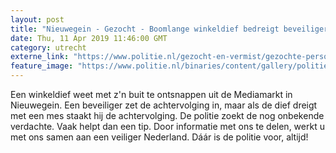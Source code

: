 ```yaml
---
layout: post
title: "Nieuwegein - Gezocht - Boomlange winkeldief bedreigt beveiliger"
date: Thu, 11 Apr 2019 11:46:00 GMT
category: utrecht
externe_link: "https://www.politie.nl/gezocht-en-vermist/gezochte-personen/2019/april/03-boomlange-winkeldief-bedreigt-beveiliger.html"
feature_image: "https://www.politie.nl/binaries/content/gallery/politie/gezocht/verdachten/2019/april/03-mn/nieuwegein-10-winkeldfst.jpg"
---
```


Een winkeldief weet met z'n buit te ontsnappen uit de Mediamarkt in Nieuwegein. Een beveiliger zet de achtervolging in, maar als de dief dreigt met een mes staakt hij de achtervolging. De politie zoekt de nog onbekende verdachte. Vaak helpt dan een tip. Door informatie met ons te delen, werkt u met ons samen aan een veiliger Nederland. Dáár is de politie voor, altijd!
